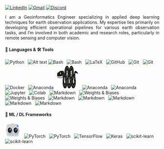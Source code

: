[![LinkedIn](https://img.shields.io/badge/LinkedIn-Connect-white?plastic&logo=linkedin&logoColor=white&labelColor=0077B5)](https://www.linkedin.com/in/jason-manesis/)
[![Gmail](https://img.shields.io/badge/Gmail-Email-white?plastic&logo=gmail&logoColor=white&labelColor=EA4335)](mailto:iasonasman@gmail.com)
[![Discord](https://img.shields.io/badge/Discord-Chat-white?plastic&logo=discord&logoColor=white&labelColor=7289DA)](https://discord.com/users/jason_manesis_81136)

<div align="justify">
I am a Geoinformatics Engineer specializing in applied deep learning techniques for earth observation applications. My expertise lies primarily on developing efficient operational pipelines for various earth observation tasks, and I’m involved in both academic and research roles, particularly in remote sensing and computer vision.
</div align="justify">  

#### 📝 Languages & 🛠️ Tools
<img src="https://cdn.simpleicons.org/python/3776AB" width="40" height="40" alt="Python"/> &nbsp;
<img src="https://upload.wikimedia.org/wikipedia/commons/4/4b/Matlab_icon.png" width="40" height="40" alt="Alt text"/>
<img src="https://cdn.simpleicons.org/linux/FCC624" width="40" height="40" alt="Bash"/> &nbsp;
<img src="https://cdn.simpleicons.org/gnubash/4EAA25" width="40" height="40" alt="Bash"/> &nbsp;
<img src="https://cdn.simpleicons.org/latex/008080" width="40" height="40" alt="LaTeX"/> &nbsp;
<img src="https://cdn.simpleicons.org/github/181717" width="40" height="40" alt="GitHub"/> &nbsp;
<img src="https://cdn.simpleicons.org/git/F05032" width="40" height="40" alt="Git"/> &nbsp;
<img src="https://cdn.simpleicons.org/githubcopilot/000000" width="40" height="40" alt="Git"/> &nbsp;
<img src="https://cdn.simpleicons.org/docker/2496ED" width="40" height="40" alt="Docker"/> &nbsp;
<img src="https://cdn.simpleicons.org/anaconda/44A833" width="40" height="40" alt="Anaconda"/> &nbsp;
<img src="Icons/mamba_.png" width="70" height="80" alt="Anaconda"/> &nbsp;
<img src="https://cdn.simpleicons.org/uv/DE5FE9" width="35" height="35" alt="Anaconda"/> &nbsp;
<img src="https://cdn.simpleicons.org/pypi/3775A9" width="40" height="40" alt="Anaconda"/> &nbsp;
<img src="https://cdn.simpleicons.org/jupyter/F37626" width="40" height="40" alt="Jupyter"/> &nbsp;
<img src="https://cdn.simpleicons.org/googlecolab/F9AB00" width="40" height="40" alt="Colab"/> &nbsp;
<img src="https://cdn.simpleicons.org/markdown/000000" width="40" height="40" alt="Markdown"/> &nbsp;
<img src="https://cdn.simpleicons.org/weightsandbiases/FFBE00" width="40" height="40" alt="Weights & Biases"/> &nbsp;
<img src="https://raw.githubusercontent.com/bablubambal/All_logo_and_pictures/7c0ac2ceb9f9d24992ec393d11fa7337d2f92466/text%20editors/vscode.svg" width="40" height="40" alt="Weights & Biases"/> &nbsp;
<img src="https://cdn.simpleicons.org/qgis/589632" width="40" height="40" alt="Markdown"/> &nbsp;
<img src="https://cdn.simpleicons.org/arcgis/2C7AC3" width="40" height="40" alt="Markdown"/> &nbsp;
<img src="https://cdn.simpleicons.org/autocad/E51050" width="40" height="40" alt="Markdown"/> &nbsp;
<img src="https://cdn.simpleicons.org/gimp/8C8073" width="40" height="40" alt="Markdown"/> &nbsp;
<img src="https://cdn.simpleicons.org/inkscape/000000" width="40" height="40" alt="Markdown"/> &nbsp;





#### 🤖 ML / DL Frameworks 
<img src="Icons/Detectron2-Logo-Horz_.png" width="50" height="50" alt="Alt text"/> &nbsp;
<img src="https://cdn.simpleicons.org/pytorch/EE4C2C" width="40" height="40" alt="PyTorch"/> &nbsp;
<img src="https://cdn.simpleicons.org/lightning/792EE5" width="40" height="40" alt="PyTorch"/> &nbsp;
<img src="https://cdn.simpleicons.org/tensorflow/FF6F00" width="40" height="40" alt="TensorFlow"/> &nbsp;
<img src="https://cdn.simpleicons.org/keras/D00000" width="40" height="40" alt="Keras"/> &nbsp;
<img src="https://cdn.simpleicons.org/scikitlearn/F7931E" width="40" height="40" alt="scikit-learn"/> &nbsp;
<img src="https://cdn.simpleicons.org/opencv/5C3EE8" width="40" height="40" alt="scikit-learn"/> &nbsp;

